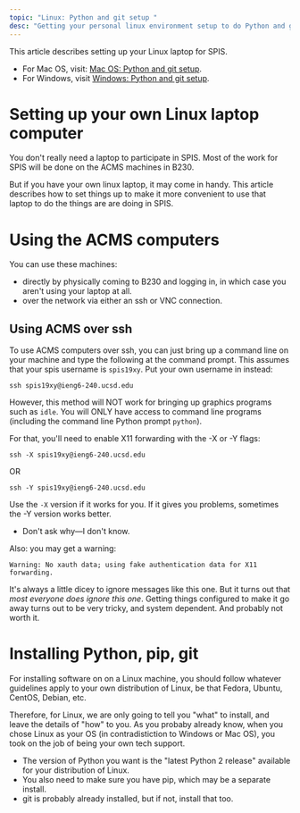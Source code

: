 ```yaml
---
topic: "Linux: Python and git setup "
desc: "Getting your personal linux environment setup to do Python and git"
---
```



This article describes setting up your Linux laptop for SPIS.

* For Mac OS, visit: [Mac OS: Python and git setup](/topics/mac_setup/).  
* For Windows, visit [Windows: Python and git setup](/topics/windows_setup/).


# Setting up your own Linux laptop computer

You don't really need a laptop to participate in SPIS.  Most of the work for SPIS will be done on the ACMS machines in B230.

But if you have your own linux laptop, it may come in handy.  This article describes how to set things up to make
it more convenient to use that laptop to do the things are are doing in SPIS.

# Using the ACMS computers

You can use these machines:
* directly by physically coming to B230 and logging in, in which case you aren't using your laptop at all.
* over the network via either an ssh or VNC connection.

## Using ACMS over ssh

To use ACMS computers over ssh, you can just bring up a command line on your machine and type the following
at the command prompt.  This assumes that your spis username is `spis19xy`.  Put your own username in instead:

```
ssh spis19xy@ieng6-240.ucsd.edu
```

However, this method will NOT work for bringing up graphics programs such as `idle`.  You will ONLY have access to command line programs (including the command line Python prompt `python`).

For that, you'll need to enable X11 forwarding with the -X or -Y flags:

```
ssh -X spis19xy@ieng6-240.ucsd.edu
```

OR 

```
ssh -Y spis19xy@ieng6-240.ucsd.edu
```

Use the `-X` version if it works for you.  If it gives you problems, sometimes the -Y version works better.
* Don't ask why&mdash;I don't know.

Also: you may get a warning: 

```
Warning: No xauth data; using fake authentication data for X11 forwarding.
```

It's always a little dicey to ignore messages like this one.  But it turns out that *most everyone does ignore this one*.
Getting things configured to make it go away turns out to be very tricky, and system dependent.  And probably not worth it.


# Installing Python, pip, git

For installing software on on a Linux machine, you should follow whatever guidelines apply to your own distribution of Linux, be that Fedora, Ubuntu, CentOS, Debian, etc.

Therefore, for Linux, we are only going to tell you "what" to install, and leave the details of "how" to you.  As you probaby already know, when you chose Linux as your OS (in contradistiction to Windows or Mac OS), you took on the job of being your own tech support. 

* The version of Python you want is the "latest Python 2 release" available for your distribution of Linux.
* You also need to make sure you have pip, which may be a separate install.
* git is probably already installed, but if not, install that too.
   
